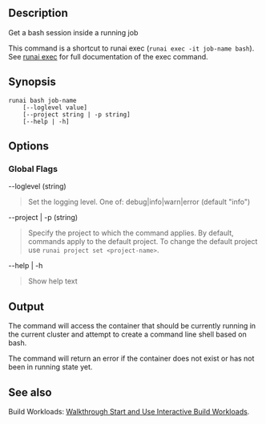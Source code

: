## Description

Get a bash session inside a running job

This command is a shortcut to runai exec (``runai exec -it job-name bash``). See [runai exec](runai-exec) for full documentation of the exec command.

## Synopsis

    runai bash job-name 
        [--loglevel value] 
        [--project string | -p string] 
        [--help | -h]

## Options

### Global Flags

--loglevel (string)

>  Set the logging level. One of: debug|info|warn|error (default "info")

--project | -p (string)

>  Specify the project to which the command applies. By default, commands apply to the default project. To change the default project use ``runai project set <project-name>``.

--help | -h

>  Show help text

## Output

The command will access the container that should be currently running in the current cluster and attempt to create a command line shell based on bash.

The command will return an error if the container does not exist or has not been in running state yet.

## See also

Build Workloads: [Walkthrough Start and Use Interactive Build Workloads](../Walkthroughs/Walkthrough-Start-and-Use-Interactive-Build-Workloads-.md).

